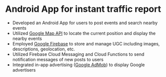 # Android App for instant traffic report
* Developed an Android App for users to post events and search nearby events
* Utilized [Google Map API](https://developers.google.com/maps/) to locate the current position and display the nearby events
* Employed [Google Firebase](https://firebase.google.com/) to store and manage UGC including images, descriptions, geolocation, etc.
* Utilized Firebase Cloud Messaging and Cloud Functions to send notification messages of new posts to users
* Integrated in-app advertising ([Google AdMob](https://www.google.com/admob/)) to display Google advertisers
